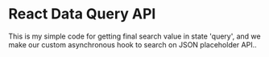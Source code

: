 # React Data Query API

This is my simple code for getting final search value in state 'query', and we make our custom asynchronous hook to search on JSON placeholder API..
